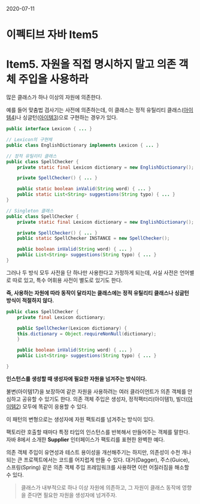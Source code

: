 2020-07-11

# 이펙티브 자바 Item5

# Item5. 자원을 직접 명시하지 말고 의존 객체 주입을 사용하라

많은 클래스가 하나 이상의 자원에 의존한다. 

예를 들어 맞춤법 검사기는 사전에 의존하는데, 이 클래스는 정적 유틸리티 클래스([아이템4](https://github.com/bosuksh/TIL/blob/java/java/effectiveJava/effectiveJava4.md))나 싱글턴([아이템3](https://github.com/bosuksh/TIL/blob/java/java/effectiveJava/effectiveJava3.md))으로 구현하는 경우가 있다.

```java
public interface Lexicon { ... }

// Lexicon의 구현체 
public class EnglishDictionary implements Lexicon { ... }

// 정적 유틸리티 클래스
public class SpellChecker {
    private static final Lexicon dictionary = new EnglishDictionary();

    private SpellChecker() { ... }

    public static boolean inValid(String word) { ... }
    public static List<String> suggestions(String typo) { ... }
}

// Singleton 클래스
public class SpellChecker {
    private static final Lexicon dictionary = new EnglishDictionary();

    private SpellChecker() { ... }
    public static SpellChecker INSTANCE = new SpellChecker();

    public boolean inValid(String word) { ... }
    public List<String> suggestions(String typo) { ... }
}
```

그러나 두 방식 모두 사전을 단 하나만 사용한다고 가정하게 되는데, 사실 사전은 언어별로 따로 있고, 특수 어휘용 사전이 별도로 있기도 한다. 

**즉, 사용하는 자원에 따라 동작이 달라지는 클래스에는 정적 유틸리티 클래스나 싱글턴 방식이 적절하지 않다.** 

```java
public class SpellChecker {
    private final Lexicon dictionary;

    public SpellChecker(Lexicon dictionary) { 
	this.dictionary = Object.requireNonNull(dictionary);
    }

    public boolean inValid(String word) { ... }
    public List<String> suggestions(String typo) { ... }

}
```

**인스턴스를 생성할 때 생성자에 필요한 자원을 넘겨주는 방식이다.**

불변(아이템17)을 보장하여 같은 자원을 사용하려는 여러 클라이언트가 의존 객체를 안심하고 공유할 수 있기도 한다. 의존 객체 주입은  생성자, 정적팩터리(아이템1), 빌더([아이템2](https://github.com/bosuksh/TIL/blob/java/java/effectiveJava/effectiveJava2.md)) 모두에 똑같이 응용할 수 있다. 

이 패턴의 변형으로는 생성자에 자원 팩토리를 넘겨주는 방식이 있다. 

팩토리란 호출할 때마다 특정 타입의 인스턴스를 반복해서 만들어주는 객체를 말한다.
자바 8에서 소개한 **Supplier<T>**  인터페이스가 팩토리를 표현한 완벽한 예다. 

의존 객체 주입이 유연성과 테스트 용이성을 개선해주기는 하지만, 의존성이 수천 개나 되는 큰 프로젝트에서는 코드를 어지럽게 만들 수 있다. 대거(Dagger), 주스(Guice), 스프링(Spring) 같은 의존 객체 주입 프레임워크를 사용하면 이런 어질러짐을 해소할 수 있다.


> 클래스가 내부적으로 하나 이상 자원에 의존하고, 그 자원이 클래스 동작에 영향을 준다면  필요한 자원을 생성자에 넘겨주자.
